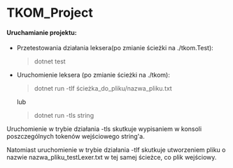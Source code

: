 # TKOM_Project
#### Uruchamianie projektu:

- Przetestowania działania leksera(po zmianie ścieżki na ./tkom.Test): 
  >dotnet test


- Uruchomienie leksera (po zmianie ścieżki na ./tkom):
  >dotnet run -tlf ścieżka_do_pliku/nazwa_pliku.txt

  lub

  >dotnet run -tls string



Uruchomienie w trybie działania -tls skutkuje wypisaniem w konsoli poszczególnych tokenów wejściowego string'a.

Natomiast uruchomienie w trybie działania -tlf skutkuje utworzeniem pliku o nazwie nazwa_pliku_testLexer.txt w tej samej ścieżce, co plik wejściowy.
